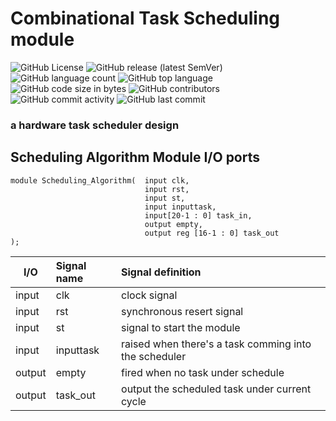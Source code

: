 # Combinational Task Scheduling module

<img alt="GitHub License" src="https://img.shields.io/github/license/hankshyu/TaskScheduler?color=orange&logo=github"> <img alt="GitHub release (latest SemVer)" src="https://img.shields.io/github/v/release/hankshyu/TaskScheduler?color=orange&logo=github"> <img alt="GitHub language count" src="https://img.shields.io/github/languages/count/hankshyu/TaskScheduler"> <img alt="GitHub top language" src="https://img.shields.io/github/languages/top/hankshyu/TaskScheduler"> <img alt="GitHub code size in bytes" src="https://img.shields.io/github/languages/code-size/hankshyu/TaskScheduler"> <img alt="GitHub contributors" src="https://img.shields.io/github/contributors/hankshyu/TaskScheduler?logo=git&color=green"> <img alt="GitHub commit activity" src="https://img.shields.io/github/commit-activity/y/hankshyu/TaskScheduler?logo=git&color=green">  <img alt="GitHub last commit" src="https://img.shields.io/github/last-commit/hankshyu/TaskScheduler?logo=git&color=green">

### a hardware task scheduler design

## Scheduling Algorithm Module I/O ports

```
module Scheduling_Algorithm(  input clk,
                              input rst,
                              input st,
                              input inputtask,
                              input[20-1 : 0] task_in,
                              output empty,
                              output reg [16-1 : 0] task_out
);
```

|  I/O    | Signal name  | Signal definition
|----|:----|:---|
| input  | clk |clock signal|
| input  | rst |synchronous resert signal|
| input  | st  |signal to start the module
|input |inputtask| raised when there's a task comming into the scheduler
|output |empty | fired when no task under schedule
|output|task_out |output the scheduled task under current cycle



